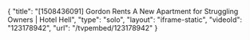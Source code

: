 {
    "title": "[1508436091] Gordon Rents A New Apartment for Struggling Owners | Hotel Hell",
    "type": "solo",
    "layout": "iframe-static",
    "videoId": "123178942",
    "url": "\/tvpembed\/123178942"
}